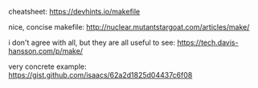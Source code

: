 cheatsheet:
https://devhints.io/makefile

nice, concise makefile:
http://nuclear.mutantstargoat.com/articles/make/

i don't agree with all, but they are all useful to see:
https://tech.davis-hansson.com/p/make/

very concrete example:
https://gist.github.com/isaacs/62a2d1825d04437c6f08

